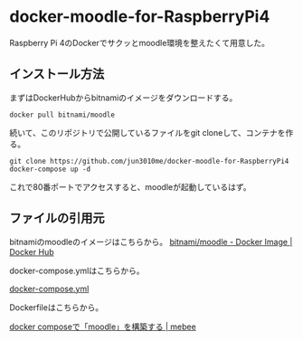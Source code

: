 # docker-moodle-for-RaspberryPi4
Raspberry Pi 4のDockerでサクッとmoodle環境を整えたくて用意した。

## インストール方法
まずはDockerHubからbitnamiのイメージをダウンロードする。

```
docker pull bitnami/moodle
```

続いて、このリポジトリで公開しているファイルをgit cloneして、コンテナを作る。
```
git clone https://github.com/jun3010me/docker-moodle-for-RaspberryPi4
docker-compose up -d
```
これで80番ポートでアクセスすると、moodleが起動しているはず。

## ファイルの引用元
bitnamiのmoodleのイメージはこちらから。
[bitnami/moodle - Docker Image | Docker Hub](https://hub.docker.com/r/bitnami/moodle)

docker-compose.ymlはこちらから。

[docker-compose.yml](https://raw.githubusercontent.com/bitnami/containers/main/bitnami/moodle/docker-compose.yml)

Dockerfileはこちらから。

[docker composeで「moodle」を構築する | mebee](https://mebee.info/2021/05/07/post-33655/)

